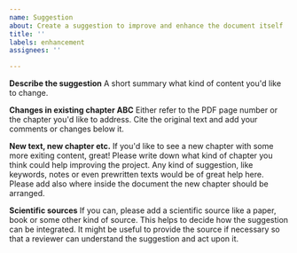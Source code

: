 ```yaml
---
name: Suggestion
about: Create a suggestion to improve and enhance the document itself
title: ''
labels: enhancement
assignees: ''

---
```


**Describe the suggestion**
A short summary what kind of content you'd like to change.

**Changes in existing chapter ABC**
Either refer to the PDF page number or the chapter you'd like to address.
Cite the original text and add your comments or changes below it.

**New text, new chapter etc.**
If you'd like to see a new chapter with some more exiting content, great!
Please write down what kind of chapter you think could help improving the project.
Any kind of suggestion, like keywords, notes or even prewritten texts would be of great help here.
Please add also where inside the document the new chapter should be arranged.

**Scientific sources**
If you can, please add a scientific source like a paper, book or some other kind of source.
This helps to decide how the suggestion can be integrated.
It might be useful to provide the source if necessary so that a reviewer can understand the suggestion and act upon it.
